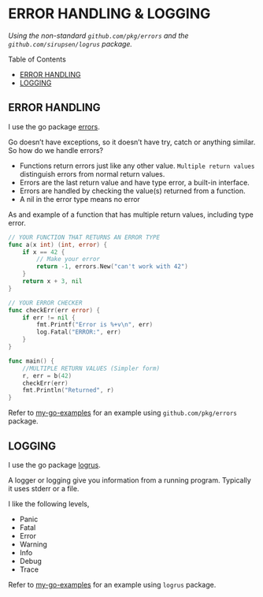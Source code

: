 # ERROR HANDLING & LOGGING

_Using the non-standard `github.com/pkg/errors` and
the `github.com/sirupsen/logrus` package._

Table of Contents

* [ERROR HANDLING](https://github.com/JeffDeCola/my-cheat-sheets/blob/master/software/development/languages/go-cheat-sheet/error-handling-and-logging.md#error-handling)
* [LOGGING](https://github.com/JeffDeCola/my-cheat-sheets/blob/master/software/development/languages/go-cheat-sheet/error-handling-and-logging.md#logging)

## ERROR HANDLING

I use the go package
[errors](http://github.com/pkg/errors).

Go doesn’t have exceptions, so it doesn’t have try, catch or anything similar.
So how do we handle errors?

* Functions return errors just like any other value. `Multiple return values`
  distinguish errors from normal return values.
* Errors are the last return value and have type error, a built-in interface.
* Errors are handled by checking the value(s) returned from a function.
* A nil in the error type means no error

As and example of a function that has multiple return values, including type error.

```go
// YOUR FUNCTION THAT RETURNS AN ERROR TYPE
func a(x int) (int, error) {
    if x == 42 {
        // Make your error
        return -1, errors.New("can't work with 42")
    }
    return x + 3, nil
}

// YOUR ERROR CHECKER
func checkErr(err error) {
    if err != nil {
        fmt.Printf("Error is %+v\n", err)
        log.Fatal("ERROR:", err)
    }
}

func main() {
    //MULTIPLE RETURN VALUES (Simpler form)
    r, err = b(42)
    checkErr(err)
    fmt.Println("Returned", r)
}
```

Refer to
[my-go-examples](https://github.com/JeffDeCola/my-go-examples/tree/master/packages/errors)
for an example using `github.com/pkg/errors` package.

## LOGGING

I use the go package
[logrus](https://github.com/sirupsen/logrus).

A logger or logging give you information from a running program.
Typically it uses stderr or a file.

I like the following levels,

* Panic
* Fatal
* Error
* Warning
* Info
* Debug
* Trace

Refer to
[my-go-examples](https://github.com/JeffDeCola/my-go-examples/tree/master/packages/logrus)
for an example using `logrus` package.
